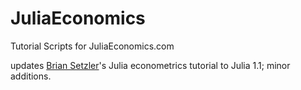 # JuliaEconomics
Tutorial Scripts for JuliaEconomics.com

updates [Brian Setzler](https://github.com/setzler)'s Julia econometrics tutorial to Julia 1.1; minor additions.
